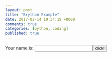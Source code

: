 ```yaml
---
layout: post
title: "Brython Example"
date: 2017-02-14 19:34:19 +0000
comments: true
categories: [python, coding]
published: true
---
```

<html>
<head>
<meta name="description" content="Hello world demo written in Brython www.brython.info">
<meta name="keywords" content="Python,Brython">
<meta name="author" content="Pierre Quentel">
<meta charset="iso-8859-1">
<script type="text/javascript" src="javascripts/brython.js"></script>
</head>

<body onload="brython()">
<script type="text/python">
from browser import document as doc
from browser import alert

def echo(*args):
    alert("Hello %s !" %doc["zone"].value)

doc["test"].bind("click", echo)
</script>
<p>Your name is: <input id="zone"><button id="test">click!</button>
</body>

</html>

